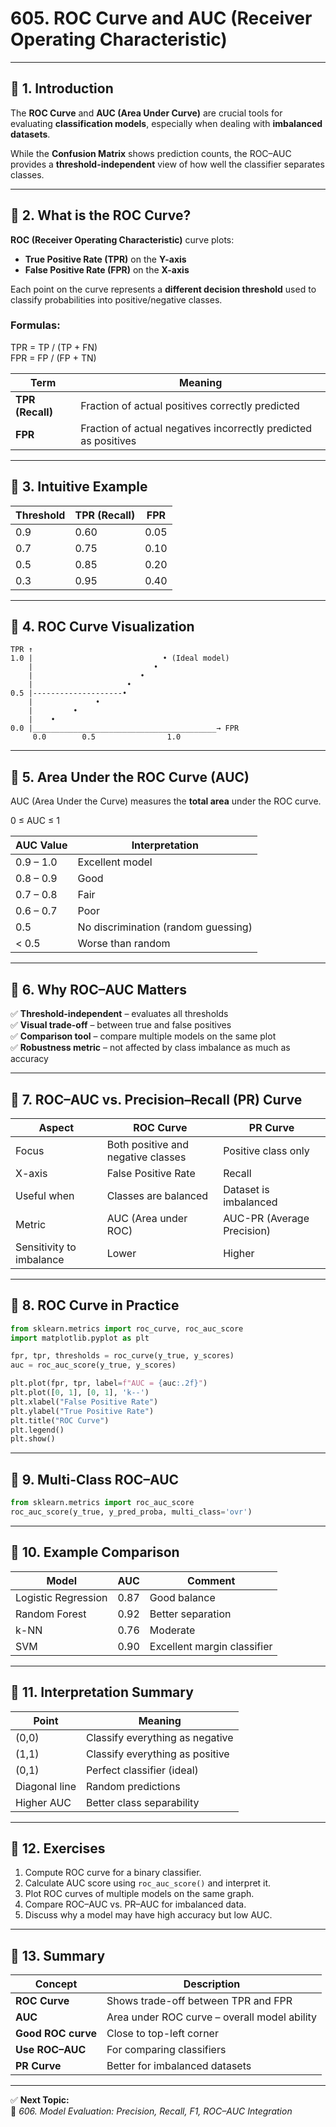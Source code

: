 # 605. ROC Curve and AUC (Receiver Operating Characteristic)

---

## 🧩 1. Introduction

The **ROC Curve** and **AUC (Area Under Curve)** are crucial tools for evaluating **classification models**, especially when dealing with **imbalanced datasets**.

While the **Confusion Matrix** shows prediction counts, the ROC–AUC provides a **threshold-independent** view of how well the classifier separates classes.

---

## 🔹 2. What is the ROC Curve?

**ROC (Receiver Operating Characteristic)** curve plots:

- **True Positive Rate (TPR)** on the **Y-axis**  
- **False Positive Rate (FPR)** on the **X-axis**

Each point on the curve represents a **different decision threshold** used to classify probabilities into positive/negative classes.

### Formulas:
TPR = TP / (TP + FN)  
FPR = FP / (FP + TN)

| Term | Meaning |
|------|----------|
| **TPR (Recall)** | Fraction of actual positives correctly predicted |
| **FPR** | Fraction of actual negatives incorrectly predicted as positives |

---

## 🔹 3. Intuitive Example

| Threshold | TPR (Recall) | FPR |
|------------|---------------|-----|
| 0.9 | 0.60 | 0.05 |
| 0.7 | 0.75 | 0.10 |
| 0.5 | 0.85 | 0.20 |
| 0.3 | 0.95 | 0.40 |

---

## 🔹 4. ROC Curve Visualization

```
TPR ↑
1.0 |                             • (Ideal model)
    |                           •
    |                        •
    |                     •
0.5 |--------------------•
    |              •
    |         •
    |    •
0.0 |_________________________________________→ FPR
     0.0        0.5                1.0
```

---

## 🔹 5. Area Under the ROC Curve (AUC)

AUC (Area Under the Curve) measures the **total area** under the ROC curve.

0 ≤ AUC ≤ 1

| AUC Value | Interpretation |
|------------|----------------|
| 0.9 – 1.0 | Excellent model |
| 0.8 – 0.9 | Good |
| 0.7 – 0.8 | Fair |
| 0.6 – 0.7 | Poor |
| 0.5 | No discrimination (random guessing) |
| < 0.5 | Worse than random |

---

## 🔹 6. Why ROC–AUC Matters

✅ **Threshold-independent** – evaluates all thresholds  
✅ **Visual trade-off** – between true and false positives  
✅ **Comparison tool** – compare multiple models on the same plot  
✅ **Robustness metric** – not affected by class imbalance as much as accuracy  

---

## 🔹 7. ROC–AUC vs. Precision–Recall (PR) Curve

| Aspect | ROC Curve | PR Curve |
|---------|------------|----------|
| Focus | Both positive and negative classes | Positive class only |
| X-axis | False Positive Rate | Recall |
| Useful when | Classes are balanced | Dataset is imbalanced |
| Metric | AUC (Area under ROC) | AUC-PR (Average Precision) |
| Sensitivity to imbalance | Lower | Higher |

---

## 🔹 8. ROC Curve in Practice

```python
from sklearn.metrics import roc_curve, roc_auc_score
import matplotlib.pyplot as plt

fpr, tpr, thresholds = roc_curve(y_true, y_scores)
auc = roc_auc_score(y_true, y_scores)

plt.plot(fpr, tpr, label=f"AUC = {auc:.2f}")
plt.plot([0, 1], [0, 1], 'k--')
plt.xlabel("False Positive Rate")
plt.ylabel("True Positive Rate")
plt.title("ROC Curve")
plt.legend()
plt.show()
```

---

## 🔹 9. Multi-Class ROC–AUC

```python
from sklearn.metrics import roc_auc_score
roc_auc_score(y_true, y_pred_proba, multi_class='ovr')
```

---

## 🔹 10. Example Comparison

| Model | AUC | Comment |
|--------|-----|----------|
| Logistic Regression | 0.87 | Good balance |
| Random Forest | 0.92 | Better separation |
| k-NN | 0.76 | Moderate |
| SVM | 0.90 | Excellent margin classifier |

---

## 🔹 11. Interpretation Summary

| Point | Meaning |
|--------|----------|
| (0,0) | Classify everything as negative |
| (1,1) | Classify everything as positive |
| (0,1) | Perfect classifier (ideal) |
| Diagonal line | Random predictions |
| Higher AUC | Better class separability |

---

## 🧩 12. Exercises

1. Compute ROC curve for a binary classifier.  
2. Calculate AUC score using `roc_auc_score()` and interpret it.  
3. Plot ROC curves of multiple models on the same graph.  
4. Compare ROC–AUC vs. PR–AUC for imbalanced data.  
5. Discuss why a model may have high accuracy but low AUC.

---

## 🧾 13. Summary

| Concept | Description |
|----------|--------------|
| **ROC Curve** | Shows trade-off between TPR and FPR |
| **AUC** | Area under ROC curve – overall model ability |
| **Good ROC curve** | Close to top-left corner |
| **Use ROC–AUC** | For comparing classifiers |
| **PR Curve** | Better for imbalanced datasets |

---

✅ **Next Topic:**  
📘 *606. Model Evaluation: Precision, Recall, F1, ROC–AUC Integration*
